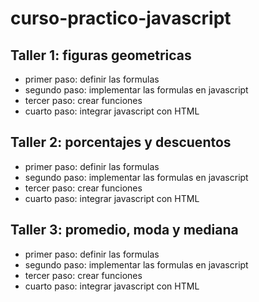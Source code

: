 # curso-practico-javascript

## Taller 1: figuras geometricas

- primer paso: definir las formulas
- segundo paso: implementar las formulas en javascript
- tercer paso: crear funciones
- cuarto paso: integrar javascript con HTML

## Taller 2: porcentajes y descuentos

- primer paso: definir las formulas
- segundo paso: implementar las formulas en javascript
- tercer paso: crear funciones
- cuarto paso: integrar javascript con HTML

## Taller 3: promedio, moda y mediana

- primer paso: definir las formulas
- segundo paso: implementar las formulas en javascript
- tercer paso: crear funciones
- cuarto paso: integrar javascript con HTML